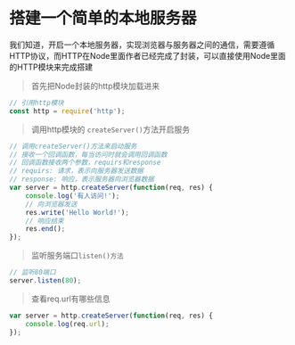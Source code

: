 # 搭建一个简单的本地服务器

我们知道，开启一个本地服务器，实现浏览器与服务器之间的通信，需要遵循HTTP协议，而HTTP在Node里面作者已经完成了封装，可以直接使用Node里面的HTTP模块来完成搭建

> 首先把Node封装的http模块加载进来
``` javascript
// 引用http模块
const http = require('http');
```

> 调用http模块的 ```createServer()```方法开启服务
```javascript
// 调用createServer()方法来启动服务
// 接收一个回调函数，每当访问时就会调用回调函数
// 回调函数接收两个参数，requirs和response
// requirs: 请求，表示向服务器发送数据
// response: 响应，表示服务器向浏览器数据
var server = http.createServer(function(req, res) {
    console.log('有人访问!');
    // 向浏览器发送
    res.write('Hello World!');
    // 响应结束
    res.end();
});
```
> 监听服务端口```listen()方法```
```javascript
// 监听80端口
server.listen(80);
```

> 查看req.url有哪些信息
```javascript
var server = http.createServer(function(req, res) {
    console.log(req.url);
});
```